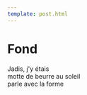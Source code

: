 ```yaml
---
template: post.html
---
```


# Fond

Jadis, j'y étais  
motte de beurre au soleil  
parle avec la forme  

